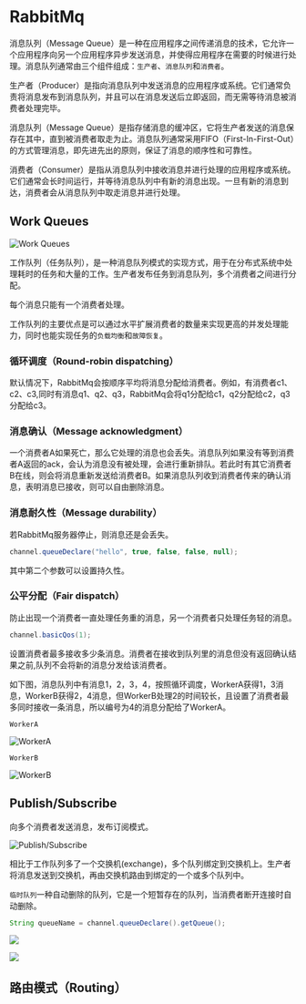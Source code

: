 # RabbitMq

消息队列（Message Queue）是一种在应用程序之间传递消息的技术，它允许一个应用程序向另一个应用程序异步发送消息，并使得应用程序在需要的时候进行处理。消息队列通常由三个组件组成：`生产者`、`消息队列`和`消费者`。

生产者（Producer）是指向消息队列中发送消息的应用程序或系统。它们通常负责将消息发布到消息队列，并且可以在消息发送后立即返回，而无需等待消息被消费者处理完毕。

消息队列（Message Queue）是指存储消息的缓冲区，它将生产者发送的消息保存在其中，直到被消费者取走为止。消息队列通常采用FIFO（First-In-First-Out）的方式管理消息，即先进先出的原则，保证了消息的顺序性和可靠性。

消费者（Consumer）是指从消息队列中接收消息并进行处理的应用程序或系统。它们通常会长时间运行，并等待消息队列中有新的消息出现。一旦有新的消息到达，消费者会从消息队列中取走消息并进行处理。

## Work Queues

![Work Queues](https://i.328888.xyz/2023/04/02/iHtc7z.png)

工作队列（任务队列），是一种消息队列模式的实现方式，用于在分布式系统中处理耗时的任务和大量的工作。生产者发布任务到消息队列，多个消费者之间进行分配。

每个消息只能有一个消费者处理。

工作队列的主要优点是可以通过水平扩展消费者的数量来实现更高的并发处理能力，同时也能实现任务的`负载均衡`和`故障恢复`。

### 循环调度（Round-robin dispatching）

默认情况下，RabbitMq会按顺序平均将消息分配给消费者。例如，有消费者c1、c2、c3,同时有消息q1、q2、q3，RabbitMq会将q1分配给c1，q2分配给c2，q3分配给c3。

### 消息确认（Message acknowledgment）

一个消费者A如果死亡，那么它处理的消息也会丢失。消息队列如果没有等到消费者A返回的ack，会认为消息没有被处理，会进行重新排队。若此时有其它消费者B在线，则会将消息重新发送给消费者B。如果消息队列收到消费者传来的确认消息，表明消息已接收，则可以自由删除消息。

### 消息耐久性（Message durability）

若RabbitMq服务器停止，则消息还是会丢失。

```java
channel.queueDeclare("hello", true, false, false, null);
```

其中第二个参数可以设置持久性。

### 公平分配（Fair dispatch）

防止出现一个消费者一直处理任务重的消息，另一个消费者只处理任务轻的消息。

```java
channel.basicQos(1);
```

设置消费者最多接收多少条消息。消费者在接收到队列里的消息但没有返回确认结果之前,队列不会将新的消息分发给该消费者。

如下图，消息队列中有消息1，2，3，4，按照循环调度，WorkerA获得1，3消息，WorkerB获得2，4消息，但WorkerB处理2的时间较长，且设置了消费者最多同时接收一条消息，所以编号为4的消息分配给了WorkerA。

`WorkerA`

![WorkerA](https://i.328888.xyz/2023/04/02/iHtDsH.png)

`WorkerB`

![WorkerB](https://i.328888.xyz/2023/04/02/iHtAcF.png)

## Publish/Subscribe

向多个消费者发送消息，发布订阅模式。

![Publish/Subscribe](https://i.328888.xyz/2023/04/02/iHWihV.png)

相比于工作队列多了一个交换机(exchange)，多个队列绑定到交换机上。生产者将消息发送到交换机，再由交换机路由到绑定的一个或多个队列中。

`临时队列`一种自动删除的队列，它是一个短暂存在的队列，当消费者断开连接时自动删除。

```java
String queueName = channel.queueDeclare().getQueue();
```

![](https://i.328888.xyz/2023/04/02/iHt9IQ.png)

![](https://i.328888.xyz/2023/04/02/iHt1WJ.png)

## 路由模式（Routing）



